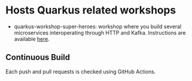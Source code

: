 # Hosts Quarkus related workshops

* quarkus-workshop-super-heroes: workshop where you build several microservices interoperating through HTTP and Kafka.
Instructions are available [here](https://bbvahackathon.github.io/).


## Continuous Build

Each push and pull requests is checked using GitHub Actions.